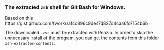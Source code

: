 ### The extracted `zsh` shell for Git Bash for Windows.

Based on this: https://gist.github.com/fworks/af4c896c9de47d827d4caa6fd7154b6b

The downloaded `.zst` must be extracted with Peazip. In order to skip the unnecesary install of the program, you can get the contents from this folder `zsh-extracted-contents`.
